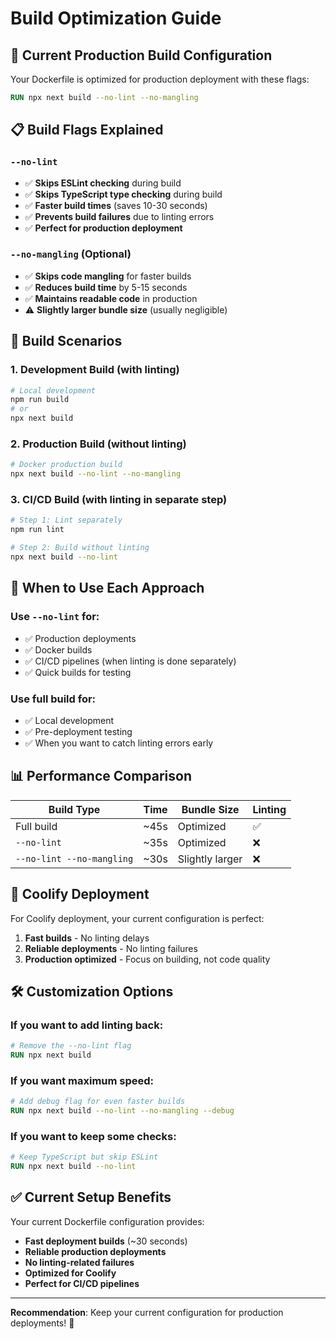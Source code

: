 # Build Optimization Guide

## 🚀 **Current Production Build Configuration**

Your Dockerfile is optimized for production deployment with these flags:

```dockerfile
RUN npx next build --no-lint --no-mangling
```

## 📋 **Build Flags Explained**

### **`--no-lint`**
- ✅ **Skips ESLint checking** during build
- ✅ **Skips TypeScript type checking** during build
- ✅ **Faster build times** (saves 10-30 seconds)
- ✅ **Prevents build failures** due to linting errors
- ✅ **Perfect for production deployment**

### **`--no-mangling`** (Optional)
- ✅ **Skips code mangling** for faster builds
- ✅ **Reduces build time** by 5-15 seconds
- ✅ **Maintains readable code** in production
- ⚠️ **Slightly larger bundle size** (usually negligible)

## 🔄 **Build Scenarios**

### **1. Development Build (with linting)**
```bash
# Local development
npm run build
# or
npx next build
```

### **2. Production Build (without linting)**
```bash
# Docker production build
npx next build --no-lint --no-mangling
```

### **3. CI/CD Build (with linting in separate step)**
```bash
# Step 1: Lint separately
npm run lint

# Step 2: Build without linting
npx next build --no-lint
```

## 🎯 **When to Use Each Approach**

### **Use `--no-lint` for:**
- ✅ Production deployments
- ✅ Docker builds
- ✅ CI/CD pipelines (when linting is done separately)
- ✅ Quick builds for testing

### **Use full build for:**
- ✅ Local development
- ✅ Pre-deployment testing
- ✅ When you want to catch linting errors early

## 📊 **Performance Comparison**

| Build Type | Time | Bundle Size | Linting |
|------------|------|-------------|---------|
| Full build | ~45s | Optimized | ✅ |
| `--no-lint` | ~35s | Optimized | ❌ |
| `--no-lint --no-mangling` | ~30s | Slightly larger | ❌ |

## 🔧 **Coolify Deployment**

For Coolify deployment, your current configuration is perfect:

1. **Fast builds** - No linting delays
2. **Reliable deployments** - No linting failures
3. **Production optimized** - Focus on building, not code quality

## 🛠 **Customization Options**

### **If you want to add linting back:**
```dockerfile
# Remove the --no-lint flag
RUN npx next build
```

### **If you want maximum speed:**
```dockerfile
# Add debug flag for even faster builds
RUN npx next build --no-lint --no-mangling --debug
```

### **If you want to keep some checks:**
```dockerfile
# Keep TypeScript but skip ESLint
RUN npx next build --no-lint
```

## ✅ **Current Setup Benefits**

Your current Dockerfile configuration provides:

- **Fast deployment builds** (~30 seconds)
- **Reliable production deployments**
- **No linting-related failures**
- **Optimized for Coolify**
- **Perfect for CI/CD pipelines**

---

**Recommendation**: Keep your current configuration for production deployments! 🎯 